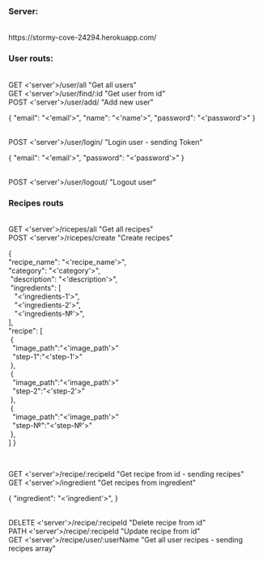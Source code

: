 <h3>Server:</h3><br>
https://stormy-cove-24294.herokuapp.com/

<h3>User routs:</h3><br>
GET <'server'>/user/all "Get all users"<br>
GET <'server'>/user/find/:id "Get user from id"<br>
POST <'server'>/user/add/ "Add new user"<br>

<p>{
"email": "<'email'>",
"name": "<'name'>",
"password": "<'password'>"
}</p><br>
POST <'server'>/user/login/ "Login user - sending Token"<br>
<p>
{
"email": "<'email'>",
"password": "<'password'>"
}
</p><br>
POST <'server'>/user/logout/ "Logout user"<br>
<h3>Recipes routs</h3><br>
GET <'server'>/ricepes/all "Get all recipes"<br>
POST <'server'>/ricepes/create "Create recipes"<br>

<p>{<br>
"recipe_name": "<'recipe_name'>",<br>
"category": "<'category'>",<br>
&nbsp;"description": "<'description'>",<br>
&nbsp;"ingredients": [<br>
&nbsp;&nbsp;&nbsp;"<'ingredients-1'>",<br>
&nbsp;&nbsp;&nbsp;"<'ingredients-2'>",<br>
&nbsp;&nbsp;&nbsp;"<'ingredients-№'>",<br>
],<br>
"recipe": [<br>
&nbsp;{<br>
&nbsp;&nbsp;"image_path":"<'image_path'>"<br>
&nbsp;&nbsp;"step-1":"<'step-1'>"<br>
&nbsp;},<br>
&nbsp;{<br>
&nbsp;&nbsp;"image_path":"<'image_path'>"<br>
&nbsp;&nbsp;"step-2":"<'step-2'>"<br>
&nbsp;},<br>
&nbsp;{<br>
&nbsp;&nbsp;"image_path":"<'image_path'>"<br>
&nbsp;&nbsp;"step-№":"<'step-№'>"<br>
&nbsp;},<br>
]
}</p><br>

GET <'server'>/recipe/:recipeId "Get recipe from id - sending recipes"<br>
GET <'server'>/ingredient "Get recipes from ingredient"<br>

<p>{
"ingredient": "<'ingredient'>",
}</p><br>
DELETE <'server'>/recipe/:recipeId "Delete recipe from id"<br>
PATH <'server'>/recipe/:recipeId "Update recipe from id"<br>
GET <'server'>/recipe/user/:userName "Get all user recipes - sending recipes array"<br>
